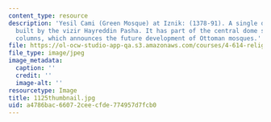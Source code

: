 ```yaml
---
content_type: resource
description: 'Yesil Cami (Green Mosque) at Iznik: (1378-91). A single dome mosque
  built by the vizir Hayreddin Pasha. It has part of the central dome supported on
  columns, which announces the future development of Ottoman mosques.'
file: https://ol-ocw-studio-app-qa.s3.amazonaws.com/courses/4-614-religious-architecture-and-islamic-cultures-fall-2002/a4786bac66072ceecfde774957d7fcb0_1125thumbnail.jpg
file_type: image/jpeg
image_metadata:
  caption: ''
  credit: ''
  image-alt: ''
resourcetype: Image
title: 1125thumbnail.jpg
uid: a4786bac-6607-2cee-cfde-774957d7fcb0
---
```

